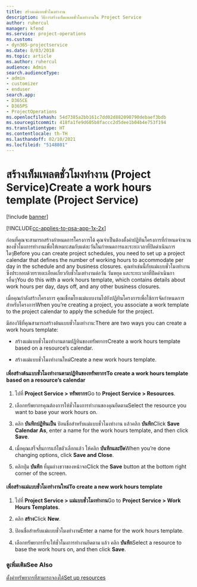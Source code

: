 ```yaml
---
title: สร้างแม่แบบชั่วโมงทำงาน
description: วิธีการสร้างเท็มเพลตชั่วโมงทำงานใน Project Service
author: ruhercul
manager: kfend
ms.service: project-operations
ms.custom:
- dyn365-projectservice
ms.date: 8/03/2018
ms.topic: article
ms.author: ruhercul
audience: Admin
search.audienceType:
- admin
- customizer
- enduser
search.app:
- D365CE
- D365PS
- ProjectOperations
ms.openlocfilehash: 54d7385a2bb161c7dd02d882090790debaef3bdb
ms.sourcegitcommit: 418fa1fe9d605b8faccc2d5dee1b04b4e753f194
ms.translationtype: HT
ms.contentlocale: th-TH
ms.lasthandoff: 02/10/2021
ms.locfileid: "5148801"
---
```

# <a name="create-a-work-hours-template-project-service"></a><span data-ttu-id="99bd7-103">สร้างเท็มเพลตชั่วโมงทำงาน (Project Service)</span><span class="sxs-lookup"><span data-stu-id="99bd7-103">Create a work hours template (Project Service)</span></span>

[!include [banner](../includes/psa-now-project-operations.md)]

[!INCLUDE[cc-applies-to-psa-app-1x-2x](../includes/cc-applies-to-psa-app-1x-2x.md)]

<span data-ttu-id="99bd7-104">ก่อนที่คุณจะสามารถสร้างกำหนดการโครงการได้ คุณจำเป็นต้องตั้งค่าปฏิทินโครงการที่กำหนดจำนวนของชั่วโมงการทำงานเพื่อให้เหมาะสมกับแต่ละวันในกำหนดการและระยะเวลาที่ปิดดำเนินการใดๆ</span><span class="sxs-lookup"><span data-stu-id="99bd7-104">Before you can create project schedules, you need to set up a project calendar that defines the number of working hours to accommodate per day in the schedule and any business closures.</span></span> <span data-ttu-id="99bd7-105">คุณทำเช่นนี้กับแม่แบบชั่วโมงทำงาน ซึ่งประกอบด้วยรายละเอียดเกี่ยวกับชั่วโมงทำงานต่อวัน วันหยุด และระยะเวลาที่ปิดดำเนินการอื่นๆ</span><span class="sxs-lookup"><span data-stu-id="99bd7-105">You do this with a work hours template, which contains details about work hours per day, days off, and any other business closures.</span></span>  
  
 <span data-ttu-id="99bd7-106">เมื่อคุณกำลังสร้างโครงการ คุณเชื่อมโยงแม่แบบงานไปยังปฏิทินโครงการเพื่อใช้การจัดกำหนดการสำหรับโครงการ</span><span class="sxs-lookup"><span data-stu-id="99bd7-106">When you’re creating a project, you associate a work template to the project calendar to apply the schedule for the project.</span></span>  
  
 <span data-ttu-id="99bd7-107">มีสองวิธีที่คุณสามารถสร้างต้นแบบชั่วโมงทำงาน:</span><span class="sxs-lookup"><span data-stu-id="99bd7-107">There are two ways you can create a work hours template:</span></span>  
  
-   <span data-ttu-id="99bd7-108">สร้างแม่แบบชั่วโมงทำงานตามปฏิทินของทรัพยากร</span><span class="sxs-lookup"><span data-stu-id="99bd7-108">Create a work hours template based on a resource’s calendar.</span></span>  
  
-   <span data-ttu-id="99bd7-109">สร้างแม่แบบชั่วโมงทำงานใหม่</span><span class="sxs-lookup"><span data-stu-id="99bd7-109">Create a new work hours template.</span></span>  
  
#### <a name="to-create-a-work-hours-template-based-on-a-resources-calendar"></a><span data-ttu-id="99bd7-110">เพื่อสร้างต้นแบบชั่วโมงทำงานตามปฏิทินของทรัพยากร</span><span class="sxs-lookup"><span data-stu-id="99bd7-110">To create a work hours template based on a resource’s calendar</span></span>  
  
1.  <span data-ttu-id="99bd7-111">ไปที่ **Project Service > ทรัพยากร**</span><span class="sxs-lookup"><span data-stu-id="99bd7-111">Go to **Project Service > Resources**.</span></span>  
  
2.  <span data-ttu-id="99bd7-112">เลือกทรัพยากรคุณต้องการให้ชั่วโมงการทำงานของคุณยึดตาม</span><span class="sxs-lookup"><span data-stu-id="99bd7-112">Select the resource you want to base your work hours on.</span></span>  
  
3.  <span data-ttu-id="99bd7-113">คลิก **บันทึกปฏิทินเป็น** ป้อนชื่อสำหรับแม่แบบชั่วโมงทำงาน แล้วคลิก **บันทึก**</span><span class="sxs-lookup"><span data-stu-id="99bd7-113">Click **Save Calendar As**, enter a name for the work hours template, and then click **Save**.</span></span>  
  
4.  <span data-ttu-id="99bd7-114">เมื่อคุณเสร็จสิ้นการแก้ไขตัวเลือกแล้ว ให้คลิก **บันทึกและปิด**</span><span class="sxs-lookup"><span data-stu-id="99bd7-114">When you’re done changing options, click **Save and Close**.</span></span>  
  
5.  <span data-ttu-id="99bd7-115">คลิกปุ่ม **บันทึก** ที่มุมล่างขวาของหน้าจอ</span><span class="sxs-lookup"><span data-stu-id="99bd7-115">Click the **Save** button at the bottom right corner of the screen.</span></span>  
  
#### <a name="to-create-a-new-work-hours-template"></a><span data-ttu-id="99bd7-116">เพื่อสร้างแม่แบบชั่วโมงทำงานใหม่</span><span class="sxs-lookup"><span data-stu-id="99bd7-116">To create a new work hours template</span></span>  
  
1.  <span data-ttu-id="99bd7-117">ไปที่ **Project Service > แม่แบบชั่วโมงทำงาน**</span><span class="sxs-lookup"><span data-stu-id="99bd7-117">Go to **Project Service > Work Hours Templates**.</span></span>  
  
2.  <span data-ttu-id="99bd7-118">คลิก **สร้าง**</span><span class="sxs-lookup"><span data-stu-id="99bd7-118">Click **New**.</span></span>  
  
3.  <span data-ttu-id="99bd7-119">ป้อนชื่อสำหรับแม่แบบชั่วโมงทำงาน</span><span class="sxs-lookup"><span data-stu-id="99bd7-119">Enter a name for the work hours template.</span></span>  
  
4.  <span data-ttu-id="99bd7-120">เลือกทรัพยากรที่จะให้ชั่วโมงการทำงานยึดตาม แล้ว คลิก **บันทึก**</span><span class="sxs-lookup"><span data-stu-id="99bd7-120">Select a resource to base the work hours on, and then click **Save**.</span></span>  
  
### <a name="see-also"></a><span data-ttu-id="99bd7-121">ดูเพิ่มเติม</span><span class="sxs-lookup"><span data-stu-id="99bd7-121">See Also</span></span>  
 [<span data-ttu-id="99bd7-122">ตั้งค่าทรัพยากรที่สามารถจองได้</span><span class="sxs-lookup"><span data-stu-id="99bd7-122">Set up resources</span></span>](../psa/set-up-resources.md)
